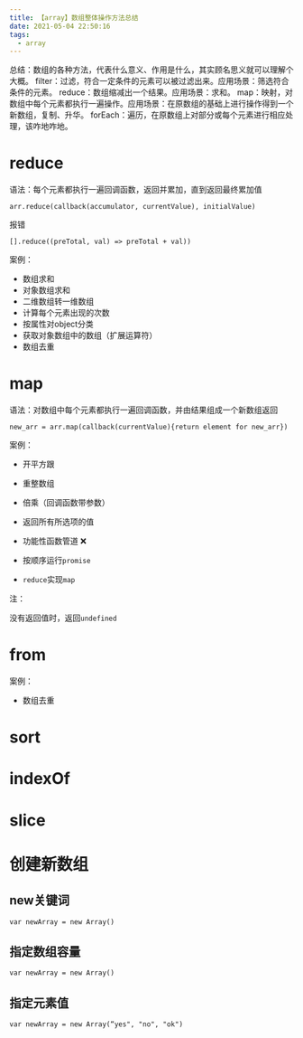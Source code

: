 ```yaml
---
title: 【array】数组整体操作方法总结
date: 2021-05-04 22:50:16
tags:
  - array
---
```


总结：数组的各种方法，代表什么意义、作用是什么，其实顾名思义就可以理解个大概。
filter：过滤，符合一定条件的元素可以被过滤出来。应用场景：筛选符合条件的元素。
reduce：数组缩减出一个结果。应用场景：求和。
map：映射，对数组中每个元素都执行一遍操作。应用场景：在原数组的基础上进行操作得到一个新数组，复制、升华。
forEach：遍历，在原数组上对部分或每个元素进行相应处理，该咋地咋地。

# reduce

语法：每个元素都执行一遍回调函数，返回并累加，直到返回最终累加值

`arr.reduce(callback(accumulator, currentValue), initialValue)`

报错

`[].reduce((preTotal, val) => preTotal + val))`

案例：

- 数组求和
- 对象数组求和
- 二维数组转一维数组
- 计算每个元素出现的次数
- 按属性对object分类
- 获取对象数组中的数组（扩展运算符）
- 数组去重

# map

语法：对数组中每个元素都执行一遍回调函数，并由结果组成一个新数组返回

`new_arr = arr.map(callback(currentValue){return element for new_arr})`

案例：

- 开平方跟

- 重整数组

- 倍乘（回调函数带参数）

- 返回所有所选项的值

- 功能性函数管道 ❌

- 按顺序运行`promise`

- `reduce`实现`map`

  

注：

没有返回值时，返回`undefined`

# from

案例：

- 数组去重

# sort

# indexOf

# slice



# 创建新数组

## new关键词

```
var newArray = new Array()
```

## 指定数组容量

```
var newArray = new Array()
```

## 指定元素值

```
var newArray = new Array(“yes", "no", "ok")
```

